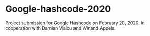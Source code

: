 # Google-hashcode-2020

Project submission for Google Hashcode on February 20, 2020.
In cooperation with Damian Vlaicu and Winand Appels. 
